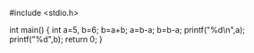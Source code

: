 #include <stdio.h>

int main() {
    int a=5, b=6;
   b=a+b;
  a=b-a;
  b=b-a;
  printf("%d\n",a);
  printf("%d",b);
    return 0;
}
